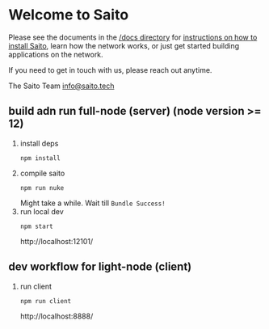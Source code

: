 # Welcome to Saito

Please see the documents in the [/docs directory](docs) for [instructions on how to
install Saito](docs/INSTALL.md), learn how the network works, or just get started building
applications on the network.

If you need to get in touch with us, please reach out anytime.

The Saito Team
info@saito.tech

## build adn run full-node (server) (node version >= 12)

1. install deps
   ```
   npm install
   ```
1. compile saito
   ```
   npm run nuke
   ```
   Might take a while. Wait till `Bundle Success!`
1. run local dev
   ```
   npm start
   ```
   http://localhost:12101/

## dev workflow for light-node (client)

1. run client
   ```
   npm run client
   ```
   http://localhost:8888/
